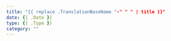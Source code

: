 ```yaml
---
title: "{{ replace .TranslationBaseName "-" " " | title }}"
date: {{ .Date }}
type: {{ .Type }}
category: ""
---
```


